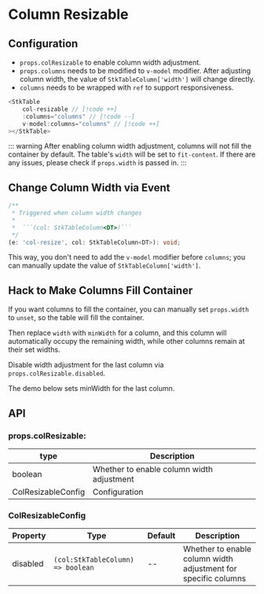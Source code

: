 # Column Resizable

## Configuration
* `props.colResizable` to enable column width adjustment.
* `props.columns` needs to be modified to `v-model` modifier. After adjusting column width, the value of `StkTableColumn['width']` will change directly.
* `columns` needs to be wrapped with `ref` to support responsiveness.

```js
<StkTable
    col-resizable // [!code ++]
    :columns="columns" // [!code --]
    v-model:columns="columns" // [!code ++]
></StkTable>
```

::: warning
After enabling column width adjustment, columns will not fill the container by default. The table's `width` will be set to `fit-content`. If there are any issues, please check if `props.width` is passed in.
:::

<demo vue="advanced/column-resize/ColResizable.vue"></demo>


## Change Column Width via Event
```ts
/**
 * Triggered when column width changes
 *
 *  ```(col: StkTableColumn<DT>)```
 */
(e: 'col-resize', col: StkTableColumn<DT>): void;
```

This way, you don't need to add the `v-model` modifier before `columns`; you can manually update the value of `StkTableColumn['width']`.

## Hack to Make Columns Fill Container
If you want columns to fill the container, you can manually set `props.width` to `unset`, so the table will fill the container.

Then replace `width` with `minWidth` for a column, and this column will automatically occupy the remaining width, while other columns remain at their set widths.

Disable width adjustment for the last column via `props.colResizable.disabled`.

The demo below sets minWidth for the last column.
<demo vue="advanced/column-resize/ColResizableFullHack.vue"></demo>


## API
### props.colResizable:
| type | Description |
| --- | --- | 
| boolean | Whether to enable column width adjustment |
| ColResizableConfig | Configuration |

### ColResizableConfig
| Property | Type | Default | Description |
| --- | --- | ---- | --- |
| disabled | `(col:StkTableColumn) => boolean` | -- | Whether to enable column width adjustment for specific columns |


